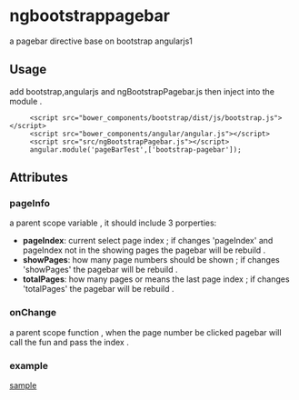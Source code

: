 # ngbootstrappagebar
a pagebar directive base on bootstrap  angularjs1
## Usage
add bootstrap,angularjs and ngBootstrapPagebar.js then inject into the module .
```
     <script src="bower_components/bootstrap/dist/js/bootstrap.js"></script>
     <script src="bower_components/angular/angular.js"></script>
     <script src="src/ngBootstrapPagebar.js"></script>
     angular.module('pageBarTest',['bootstrap-pagebar']);
```

## Attributes

### pageInfo
a parent scope variable , it should include 3 porperties:
- **pageIndex**: current select page index ;  if changes 'pageIndex' and pageIndex not in the showing pages the pagebar will be rebuild .
- **showPages**: how many page numbers should be shown ;  if changes 'showPages' the pagebar will be rebuild .
- **totalPages**: how many pages or means the last page index ;  if changes 'totalPages'  the pagebar will be rebuild .

### onChange
a parent scope function , when the page number be clicked pagebar will call the fun and pass the index .

### example
[sample](https://github.com/kklldog/ngbootstrappagebar/blob/master/sample.html)
